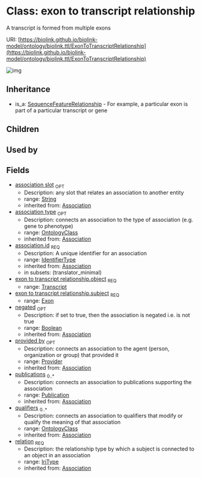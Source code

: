 # Class: exon to transcript relationship


A transcript is formed from multiple exons

URI: [https://biolink.github.io/biolink-model/ontology/biolink.ttl/ExonToTranscriptRelationship](https://biolink.github.io/biolink-model/ontology/biolink.ttl/ExonToTranscriptRelationship)

![img](http://yuml.me/diagram/nofunky;dir:TB/class/\[Provider]<provided%20by(i)%200..1-%20\[ExonToTranscriptRelationship|id(i):identifier_type;relation(i):iri_type;negated(i):boolean%20%3F;association_slot(i):string%20%3F],%20\[Publication]<publications(i)%200..*-%20\[ExonToTranscriptRelationship],%20\[OntologyClass]<qualifiers(i)%200..*-%20\[ExonToTranscriptRelationship],%20\[OntologyClass]<association%20type(i)%200..1-%20\[ExonToTranscriptRelationship],%20\[Transcript]<object%201..1-%20\[ExonToTranscriptRelationship],%20\[Exon]<subject%201..1-%20\[ExonToTranscriptRelationship],%20\[SequenceFeatureRelationship]^-\[ExonToTranscriptRelationship])
## Inheritance

 *  is_a: [SequenceFeatureRelationship](SequenceFeatureRelationship.md) - For example, a particular exon is part of a particular transcript or gene
## Children

## Used by

## Fields

 * [association slot](association_slot.md)  <sub>OPT</sub>
    * Description: any slot that relates an association to another entity
    * range: [String](String.md)
    * inherited from: [Association](Association.md)
 * [association type](association_type.md)  <sub>OPT</sub>
    * Description: connects an association to the type of association (e.g. gene to phenotype)
    * range: [OntologyClass](OntologyClass.md)
    * inherited from: [Association](Association.md)
 * [association.id](association_id.md)  <sub>REQ</sub>
    * Description: A unique identifier for an association
    * range: [IdentifierType](IdentifierType.md)
    * inherited from: [Association](Association.md)
    * in subsets: (translator_minimal)
 * [exon to transcript relationship.object](exon_to_transcript_relationship_object.md)  <sub>REQ</sub>
    * range: [Transcript](Transcript.md)
 * [exon to transcript relationship.subject](exon_to_transcript_relationship_subject.md)  <sub>REQ</sub>
    * range: [Exon](Exon.md)
 * [negated](negated.md)  <sub>OPT</sub>
    * Description: if set to true, then the association is negated i.e. is not true
    * range: [Boolean](Boolean.md)
    * inherited from: [Association](Association.md)
 * [provided by](provided_by.md)  <sub>OPT</sub>
    * Description: connects an association to the agent (person, organization or group) that provided it
    * range: [Provider](Provider.md)
    * inherited from: [Association](Association.md)
 * [publications](publications.md)  <sub>0..*</sub>
    * Description: connects an association to publications supporting the association
    * range: [Publication](Publication.md)
    * inherited from: [Association](Association.md)
 * [qualifiers](qualifiers.md)  <sub>0..*</sub>
    * Description: connects an association to qualifiers that modify or qualify the meaning of that association
    * range: [OntologyClass](OntologyClass.md)
    * inherited from: [Association](Association.md)
 * [relation](relation.md)  <sub>REQ</sub>
    * Description: the relationship type by which a subject is connected to an object in an association
    * range: [IriType](IriType.md)
    * inherited from: [Association](Association.md)
